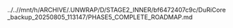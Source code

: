 ../..//mnt/h/ARCHIVE/.UNWRAP/D/STAGE2_INNER/bf6472407c9c/DuRiCore_backup_20250805_113147/PHASE5_COMPLETE_ROADMAP.md